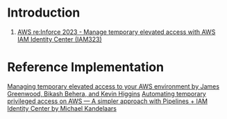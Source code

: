 
# Introduction

1. [AWS re:Inforce 2023 - Manage temporary elevated access with AWS IAM Identity Center (IAM323)](https://www.youtube.com/watch?v=a1Na2G7TTQ0)

# Reference Implementation

[Managing temporary elevated access to your AWS environment by James Greenwood, Bikash Behera, and Kevin Higgins](https://aws.amazon.com/blogs/security/managing-temporary-elevated-access-to-your-aws-environment/)
[Automating temporary privileged access on AWS — A simpler approach with Pipelines + IAM Identity Center by Michael Kandelaars](https://medium.com/@michael.kandelaars/automating-privileged-access-on-aws-a-simpler-approach-with-pipelines-iam-identity-center-25aecd1607c2)